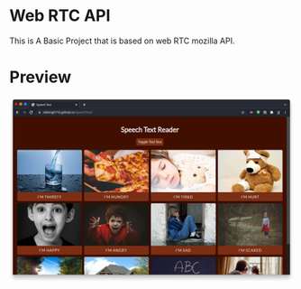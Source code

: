 # Web RTC API

This is A Basic Project that is based on web RTC mozilla API.

# Preview

![Preview](https://github.com/niksingh710/SpeechText/blob/master/img/readme.png)
